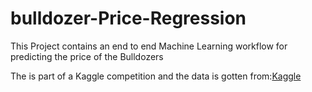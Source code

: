 # bulldozer-Price-Regression
This Project contains an end to end Machine Learning workflow for predicting the price of the Bulldozers

The is part of a Kaggle competition and the data is gotten from:[Kaggle](https://www.kaggle.com/c/bluebook-for-bulldozers)
